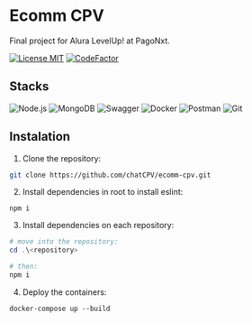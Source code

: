 # Ecomm CPV

Final project for Alura LevelUp! at PagoNxt.

[![License MIT](https://img.shields.io/github/license/chatcpv/ecomm-cpv)](https://github.com/chatCPV/ecomm-cpv/blob/main/LICENSE.md)
[![CodeFactor](https://www.codefactor.io/repository/github/chatcpv/ecomm-cpv/badge/dev)](https://www.codefactor.io/repository/github/chatcpv/ecomm-cpv/overview/dev)

## Stacks

![Node.js](https://img.shields.io/badge/Node.js-6DA55F?style=flat&logo=node.js&logoColor=white)
![MongoDB](https://img.shields.io/badge/MongoDB-%234ea94b.svg?style=flat&logo=mongodb&logoColor=white)
![Swagger](https://img.shields.io/badge/Swagger-%85ea2d.svg?style=flat&logo=swagger&logoColor=white)
![Docker](https://img.shields.io/badge/Docker-%230db7ed.svg?style=flat&logo=docker&logoColor=white)
![Postman](https://img.shields.io/badge/Postman-FF6C37?style=flat&logo=postman&logoColor=white)
![Git](https://img.shields.io/badge/Git-%23F05033.svg?style=flat&logo=git&logoColor=white)

## Instalation

1. Clone the repository:

  ```bash
  git clone https://github.com/chatCPV/ecomm-cpv.git
  ```

2. Install dependencies in root to install eslint:

  ```npm
  npm i
  ```

3. Install dependencies on each repository:

  ```powershell
  # move into the repository:
  cd .\<repository>

  # then:
  npm i
  ```

4. Deploy the containers:

  ```docker
  docker-compose up --build
  ```
